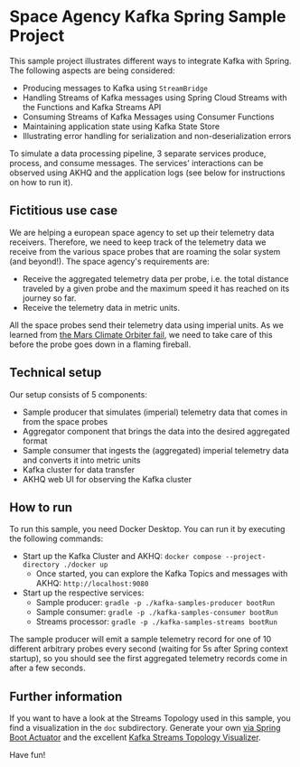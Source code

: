 # Space Agency Kafka Spring Sample Project

This sample project illustrates different ways to integrate Kafka with Spring. The following aspects are being considered:

- Producing messages to Kafka using `StreamBridge`
- Handling Streams of Kafka messages using Spring Cloud Streams with the Functions and Kafka Streams API
- Consuming Streams of Kafka Messages using Consumer Functions
- Maintaining application state using Kafka State Store
- Illustrating error handling for serialization and non-deserialization errors

To simulate a data processing pipeline, 3 separate services produce, process, and consume messages. The services' interactions can be observed using AKHQ and the application logs (see below for instructions on how to run it).

## Fictitious use case

We are helping a european space agency to set up their telemetry data receivers. Therefore, we need to keep track of the telemetry data we receive from the various space probes that are roaming the solar system (and beyond!). The space agency's requirements are:

- Receive the aggregated telemetry data per probe, i.e. the total distance traveled by a given probe and the maximum speed it has reached on its journey so far.
- Receive the telemetry data in metric units.

All the space probes send their telemetry data using imperial units. As we learned from [the Mars Climate Orbiter fail](https://en.wikipedia.org/wiki/Mars_Climate_Orbiter), we need to take care of this before the probe goes down in a flaming fireball.

## Technical setup

Our setup consists of 5 components:

- Sample producer that simulates (imperial) telemetry data that comes in from the space probes
- Aggregator component that brings the data into the desired aggregated format
- Sample consumer that ingests the (aggregated) imperial telemetry data and converts it into metric units
- Kafka cluster for data transfer
- AKHQ web UI for observing the Kafka cluster

## How to run

To run this sample, you need Docker Desktop.
You can run it by executing the following commands:

- Start up the Kafka Cluster and AKHQ: `docker compose --project-directory ./docker up`
    - Once started, you can explore the Kafka Topics and messages with AKHQ: `http://localhost:9080`
- Start up the respective services:
  - Sample producer: `gradle -p ./kafka-samples-producer bootRun`
  - Sample consumer: `gradle -p ./kafka-samples-consumer bootRun`
  - Streams processor: `gradle -p ./kafka-samples-streams bootRun`

The sample producer will emit a sample telemetry record for one of 10 different arbitrary probes every second (waiting for 5s after Spring context startup), so you should see the first aggregated telemetry records come in after a few seconds.

## Further information

If you want to have a look at the Streams Topology used in this sample, you find a visualization in the `doc` subdirectory. Generate your own [via Spring Boot Actuator](http://localhost:8080/actuator/kafkastreamstopology/kafka-telemetry-data-aggregator) and the excellent [Kafka Streams Topology Visualizer](https://zz85.github.io/kafka-streams-viz/).

Have fun!
